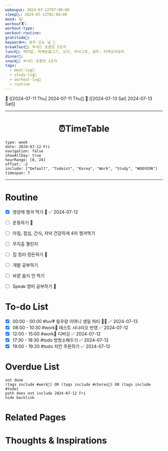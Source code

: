 ```yaml
---
wakeup🌞: 2024-07-12T07:00:00
sleep🌜: 2024-07-12T01:00:00
mood: 😄
workout🏋️: 
workout-type: 
workout-routine: 
gratitude🙏: 
keyword🗝️: 동우 오는 날 💝
breakfast🍳: 부샤드 초콜릿 5조각
lunch🍚: 백미밥, 파채돈불고기, 오이, 아삭고추, 쌈무, 미역오이냉국
dinner🥗: 
snack🍬: 부샤드 초콜릿 2조각
tags:
  - meal-log📝
  - study-log📓
  - workout-log💪
  - routine
---
```


🔺 [[2024-07-11 Thu| 2024-07-11 Thu]]
🔻 [[2024-07-13 Sat| 2024-07-13 Sat]]
___
<h1> <center>⏰TimeTable </center> </h1>

```gEvent
type: week
date: 2024-07-12 Fri
navigation: false
showAllDay: true
hourRange: [8, 24]
offset: -2
include: ["Default", "Todoist", "Korea", "Work", "Study", "WOOYEON"]
timespan: 7
```

--- 


# Routine 

- [x] 영양제 챙겨 먹기 🔼 ✅ 2024-07-12
- [ ] 운동하기 🔼
- [ ] 아침, 점심, 간식, 저녁 건강하게 4끼 챙겨먹기
- [ ] 무지출 챌린지 
- [ ] 집 정리·정돈하기 🔼
- [ ] 개발 공부하기
- [ ] 바깥 음식 안 먹기 
- [ ] Speak 영어 공부하기 🔼 


# To-do List

- [x] 00:00 - 00:00 #luv💗 동우랑 이여니 생일 파티 🧸🎂 ✅ 2024-07-13
- [x] 08:00 - 10:30 #work💼 테스트 시나리오 반영 ✅ 2024-07-12
- [x] 12:00 - 15:00 #work💼 디버깅 ✅ 2024-07-12
- [x] 17:30 - 18:30 #todo 방청소해두기 ✅ 2024-07-12
- [x] 19:00 - 19:20 #todo 치킨 주문하기 ✅ 2024-07-12
# Overdue List
```tasks
not done
(tags include #work💼) OR (tags include #chores🧺) OR (tags include #todo)
path does not include 2024-07-12 Fri
hide backlink
```

# Related Pages



# Thoughts & Inspirations

